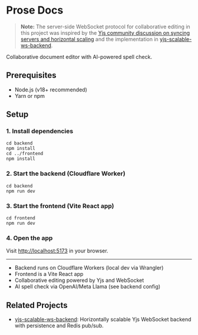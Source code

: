 # Prose Docs

> **Note:** The server-side WebSocket protocol for collaborative editing in this project was inspired by the [Yjs community discussion on syncing servers and horizontal scaling](https://discuss.yjs.dev/t/syncing-servers-horizontal-scaling/1677) and the implementation in [yjs-scalable-ws-backend](https://github.com/kapv89/yjs-scalable-ws-backend).

Collaborative document editor with AI-powered spell check.

## Prerequisites
- Node.js (v18+ recommended)
- Yarn or npm

## Setup

### 1. Install dependencies

```
cd backend
npm install
cd ../frontend
npm install
```

### 2. Start the backend (Cloudflare Worker)

```
cd backend
npm run dev
```

### 3. Start the frontend (Vite React app)

```
cd frontend
npm run dev
```

### 4. Open the app

Visit [http://localhost:5173](http://localhost:5173) in your browser.

---

- Backend runs on Cloudflare Workers (local dev via Wrangler)
- Frontend is a Vite React app
- Collaborative editing powered by Yjs and WebSocket
- AI spell check via OpenAI/Meta Llama (see backend config)

## Related Projects
- [yjs-scalable-ws-backend](https://github.com/kapv89/yjs-scalable-ws-backend): Horizontally scalable Yjs WebSocket backend with persistence and Redis pub/sub. 